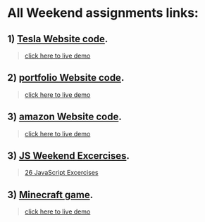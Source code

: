# All Weekend assignments links:

## 1) <a href="https://github.com/gurelbs/BOOTCAMP/tree/main/Weekend-assignments/Tesla_Website_1">Tesla Website code</a>.
> <a href="https://gurelbs.github.io/tesla/">click here to live demo</a>

## 2) <a href="https://github.com/gurelbs/BOOTCAMP/tree/main/Weekend-assignments/portfolio">portfolio Website code</a>.
> <a href="https://gurel.cf/">click here to live demo</a>

## 3) <a href="https://github.com/gurelbs/abazon">amazon Website code</a>.
> <a href="https://abazon.cf/">click here to live demo</a>
## 3) <a href="https://github.com/gurelbs/BOOTCAMP/tree/main/Weekend-assignments/JS-Weekend-Excercises">JS Weekend Excercises</a>.
> <a href="https://abazon.cf/">26 JavaScript Excercises </a>
## 3) <a href="https://github.com/gurelbs/minecraft">Minecraft game</a>.
> <a href="https://minecrafti.cf/">click here to live demo</a>

